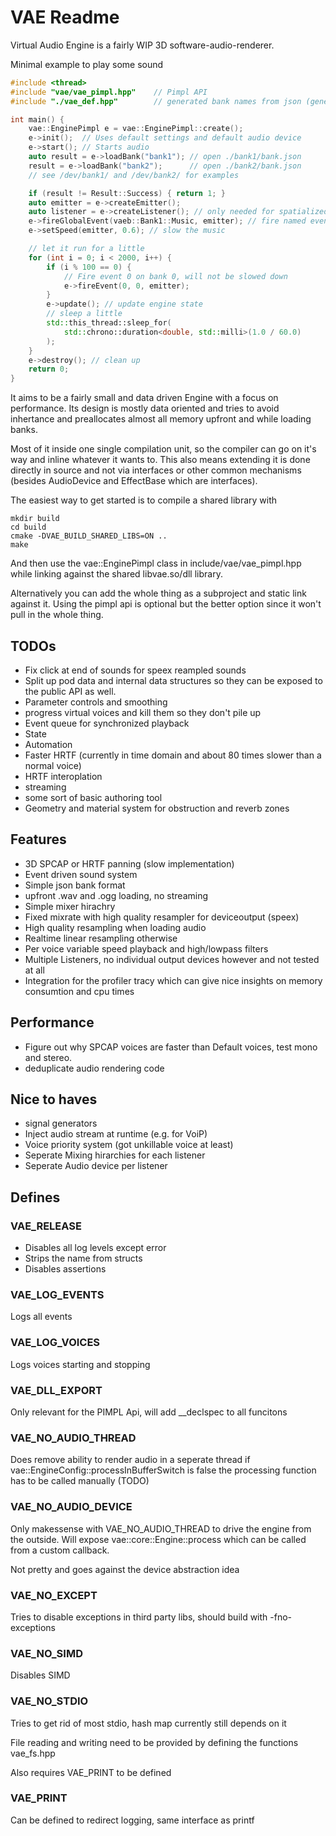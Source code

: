 # VAE Readme
Virtual Audio Engine is a fairly WIP 3D software-audio-renderer.

Minimal example to play some sound
```C++
#include <thread>
#include "vae/vae_pimpl.hpp"	// Pimpl API
#include "./vae_def.hpp"		// generated bank names from json (generate_bank_defines.py)

int main() {
	vae::EnginePimpl e = vae::EnginePimpl::create();
	e->init();	// Uses default settings and default audio device
	e->start();	// Starts audio
	auto result = e->loadBank("bank1"); // open ./bank1/bank.json
	result = e->loadBank("bank2");		// open ./bank2/bank.json
	// see /dev/bank1/ and /dev/bank2/ for examples

	if (result != Result::Success) { return 1; }
	auto emitter = e->createEmitter();
	auto listener = e->createListener(); // only needed for spatialized sounds
	e->fireGlobalEvent(vaeb::Bank1::Music, emitter); // fire named event
	e->setSpeed(emitter, 0.6); // slow the music

	// let it run for a little
	for (int i = 0; i < 2000, i++) {
		if (i % 100 == 0) {
			// Fire event 0 on bank 0, will not be slowed down
			e->fireEvent(0, 0, emitter);
		}
		e->update(); // update engine state
		// sleep a little
		std::this_thread::sleep_for(
			std::chrono::duration<double, std::milli>(1.0 / 60.0)
		);
	}
	e->destroy(); // clean up
	return 0;
}

```

It aims to be a fairly small and data driven Engine with a focus on performance.
Its design is mostly data oriented and tries to avoid inhertance and preallocates
almost all memory upfront and while loading banks.

Most of it inside one single compilation unit, so the compiler can go on it's way and inline
whatever it wants to.
This also means extending it is done directly in source and not via interfaces or other common mechanisms (besides AudioDevice and EffectBase which are interfaces).

The easiest way to get started is to compile a shared library with
```
mkdir build
cd build
cmake -DVAE_BUILD_SHARED_LIBS=ON ..
make
```
And then use the vae::EnginePimpl class in include/vae/vae_pimpl.hpp while linking against the shared libvae.so/dll library.


Alternatively you can add the whole thing as a subproject and static link against it.
Using the pimpl api is optional but the better option since it won't pull in the whole thing.

## TODOs
- Fix click at end of sounds for speex reampled sounds
- Split up pod data and internal data structures so they can be exposed to the public API as well.
- Parameter controls and smoothing
- progress virtual voices and kill them so they don't pile up
- Event queue for synchronized playback
- State
- Automation
- Faster HRTF (currently in time domain and about 80 times slower than a normal voice)
- HRTF interoplation
- streaming
- some sort of basic authoring tool
- Geometry and material system for obstruction and reverb zones

## Features
- 3D SPCAP or HRTF panning (slow implementation)
- Event driven sound system
- Simple json bank format
- upfront .wav and .ogg loading, no streaming
- Simple mixer hirachry
- Fixed mixrate with high quality resampler for deviceoutput (speex)
- High quality resampling when loading audio
- Realtime linear resampling otherwise
- Per voice variable speed playback and high/lowpass filters
- Multiple Listeners, no individual output devices however and not tested at all
- Integration for the profiler tracy which can give nice insights on memory consumtion and cpu times

## Performance
- Figure out why SPCAP voices are faster than Default voices, test mono and stereo.
- deduplicate audio rendering code

## Nice to haves
- signal generators
- Inject audio stream at runtime (e.g. for VoiP)
- Voice priority system (got unkillable voice at least)
- Seperate Mixing hirarchies for each listener
- Seperate Audio device per listener

## Defines

### VAE_RELEASE
- Disables all log levels except error
- Strips the name from structs
- Disables assertions
### VAE_LOG_EVENTS
Logs all events

### VAE_LOG_VOICES
Logs voices starting and stopping

### VAE_DLL_EXPORT
Only relevant for the PIMPL Api, will add __declspec to all funcitons

### VAE_NO_AUDIO_THREAD
Does remove ability to render audio in a seperate thread if vae::EngineConfig::processInBufferSwitch is false
the processing function has to be called manually (TODO)

### VAE_NO_AUDIO_DEVICE
Only makessense with VAE_NO_AUDIO_THREAD to drive the engine from the outside.
Will expose vae::core::Engine::process which can be called from a custom callback.

Not pretty and goes against the device abstraction idea

### VAE_NO_EXCEPT
Tries to disable exceptions in third party libs, should build with -fno-exceptions

### VAE_NO_SIMD
Disables SIMD

### VAE_NO_STDIO
Tries to get rid of most stdio, hash map currently still depends on it

File reading and writing need to be provided by defining the functions vae_fs.hpp

Also requires VAE_PRINT to be defined

### VAE_PRINT

Can be defined to redirect logging, same interface as printf

